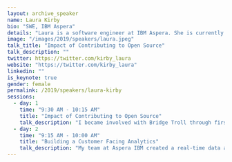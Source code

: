 ```yaml
---
layout: archive_speaker
name: Laura Kirby
bio: "SWE, IBM Aspera"
details: "Laura is a software engineer at IBM Aspera. She is currently working on a full-stack web application that processes and manages big data. In her spare time,she volunteers for Bridge Foundry, a non-profit that aims to diversity the tech industry. When she isn't thinking about code, she can be found practising gymnastics or hosting friends for board games."
image: "/images/2019/speakers/laura.jpeg"
talk_title: "Impact of Contributing to Open Source"
talk_description: ""
twitter: https://twitter.com/kirby_laura
website: "https://twitter.com/kirby_laura"
linkedin: ""
is_keynote: true
gender: female
permalink: /2019/speakers/laura-kirby
sessions:
  - day: 1
    time: "9:30 AM - 10:15 AM"
    title: "Impact of Contributing to Open Source"
    talk_description: "I became involved with Bridge Troll through first attending a RailsBridge workshop. I later volunteered and helped teach at RailsBridge workshops. Once I started to become familiar with Ruby on Rails, I began contributing to the Bridge Troll source code. The community people working on open source code are extremely friendly and helpful. I have found that working on open source projects is a good place to learn about industry standards, learn to code collaboratively, gain insight on new approaches, receive mentorship and mentor others."
  - day: 2
    time: "9:15 AM - 10:00 AM"
    title: "Building a Customer Facing Analytics"
    talk_description: "My team at Aspera IBM created a real-time data analytics platform using Kafka, Cassandra and Ruby on Rails. Cassandra can keep up with the high frequency of writes. Kafka can stream data from our daemon to our Rails Application. We now show our customers real-time & highly detailed historical data."
---
```

